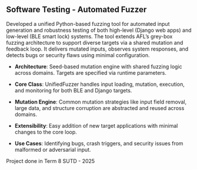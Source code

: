 ## Software Testing - Automated Fuzzer

Developed a unified Python-based fuzzing tool for automated input generation and robustness testing of both high-level (Django web apps) and low-level (BLE smart lock) systems. The tool extends AFL’s grey-box fuzzing architecture to support diverse targets via a shared mutation and feedback loop. It delivers mutated inputs, observes system responses, and detects bugs or security flaws using minimal configuration.

- **Architecture**: Seed-based mutation engine with shared fuzzing logic across domains. Targets are specified via runtime parameters.
  
- **Core Class**: UnifiedFuzzer handles input loading, mutation, execution, and monitoring for both BLE and Django targets.
  
- **Mutation Engine**: Common mutation strategies like input field removal, large data, and structure corruption are abstracted and reused across domains.
  
- **Extensibility**: Easy addition of new target applications with minimal changes to the core loop.
  
- **Use Cases**: Identifying bugs, crash triggers, and security issues from malformed or adversarial input.

Project done in Term 8 SUTD - 2025

